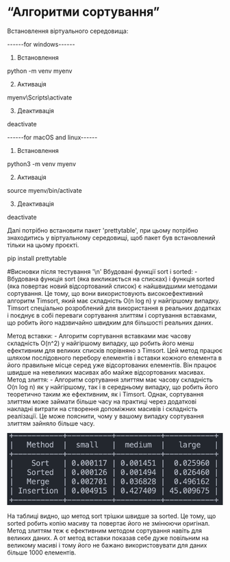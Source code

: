 # “Алгоритми сортування”

Встановлення віртуального середовища:

------for windows------

1. Встановлення

python -m venv myenv

2. Активація

myenv\Scripts\activate

3. Деактивація

deactivate

------for macOS and linux------

1. Встановлення

python3 -m venv myenv

2. Активація

source myenv/bin/activate

3. Деактивація

deactivate

Далі потрібно встановити пакет 'prettytable', при цьому потрібно знаходитись у віртуальному середовищі, щоб пакет був встановлений тільки на цьому проєкті.

pip install prettytable

#Висновки після тестування '\n'
Вбудовані функції sort і sorted: - Вбудована функція sort (яка викликається на списках) і функція sorted (яка повертає новий відсортований список) є найшвидшими методами сортування. Це тому, що вони використовують високоефективний алгоритм Timsort, який має складність O(n log n) у найгіршому випадку. Timsort спеціально розроблений для використання в реальних додатках і поєднує в собі переваги сортування злиттям і сортування вставками, що робить його надзвичайно швидким для більшості реальних даних.

Метод вставки: - Алгоритм сортування вставками має часову складність O(n^2) у найгіршому випадку, що робить його менш ефективним для великих списків порівняно з Timsort. Цей метод працює шляхом послідовного перебору елементів і вставки кожного елемента в його правильне місце серед уже відсортованих елементів. Він працює швидше на невеликих масивах або майже відсортованих масивах.
Метод злиття: - Алгоритм сортування злиттям має часову складність O(n log n) як у найгіршому, так і в середньому випадку, що робить його теоретично таким же ефективним, як і Timsort. Однак, сортування злиттям може займати більше часу на практиці через додаткові накладні витрати на створення допоміжних масивів і складність реалізації. Це може пояснити, чому у вашому випадку сортування злиттям зайняло більше часу.

![screen table](/result_sort.png)

На таблиці видно, що метод sort трішки швидше за sorted. Це тому, що sorted робить копію масиву та повертає його не змінюючи оригінал. Метод злиттям теж є ефективним методом сортування навіть для великих даних. А от метод вставки показав себе дуже повільним на великому масиві і тому його не бажано використовувати для даних більше 1000 елементів.
